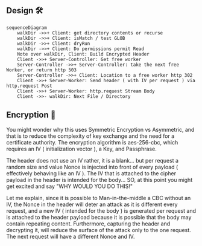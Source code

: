 
## Design 🛠️

```mermaid
sequenceDiagram
    walkDir ->>+ Client: get directory contents or recurse
    walkDir ->>+ Client: isMatch / test GLOB
    walkDir ->>+ Client: dryRun
    walkDir ->>+ Client: Do permissions permit Read
    Note over walkDir, Client: Build Encrypted Header
    Client ->>+ Server-Controller: Get free worker
    Server-Controller ->>+ Server-Controller: take the next free Worker, or return http 503
    Server-Controller ->>+ Client: Location to a free worker http 302
    Client ->>+ Server-Worker: Send header ( with IV per request ) via http.request Post
    Client ->>+ Server-Worker: http.request Stream Body
    Client ->>- walkDir: Next File / Directory
```

## Encryption 🔑

You might wonder why this uses Symmetric Encryption vs Asymmetric, and that is to reduce the complexity of key exchange
and the need for a certificate authority. The encryption algorithm is aes-256-cbc, which requires an IV ( initialization
vector ), a Key, and Passphrase.

The header does not use an IV rather, it is a blank... but per request a random size and value Nonce is injected into
front of every payload ( effectively behaving like an IV ). The IV that is attached to the cipher payload in the header
is intended for the body... SO, at this point you might get excited and say "WHY WOULD YOU DO THIS!"

Let me explain, since it is possible to Man-in-the-middle a CBC without an IV, the Nonce in the header will deter an
attack as it is different every request, and a new IV ( intended for the body ) is generated per request and is attached
to the header payload because it is possible that the body may contain repeating content. Furthermore, capturing the
header and decrypting it, will reduce the surface of the attack only to the one request. The next request will have a
different Nonce and IV.
